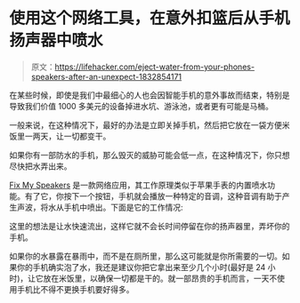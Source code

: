 # 使用这个网络工具，在意外扣篮后从手机扬声器中喷水

> 原文：<https://lifehacker.com/eject-water-from-your-phones-speakers-after-an-unexpect-1832854171>

在某些时候，即使是我们中最细心的人也会因智能手机的意外事故而结束，特别是导致我们价值 1000 多美元的设备掉进水坑、游泳池，或者更有可能是马桶。



一般来说，在这种情况下，最好的办法是立即关掉手机，然后把它放在一袋方便米饭里一两天，让一切都变干。

如果你有一部防水的手机，那么毁灭的威胁可能会低一点，在这种情况下，你只想尽快把水弄出来。

[Fix My Speakers](https://fixmyspeakers.com/) 是一款网络应用，其工作原理类似于苹果手表的内置喷水功能。有了它，你按下一个按钮，手机就会播放一种特定的音调，这种音调有助于产生声波，将水从手机中喷出。下面是它的工作情况:

这里的想法是让水快速流出，这样它就不会长时间停留在你的扬声器里，弄坏你的手机。

如果你的水暴露在暴雨中，而不是在厕所里，那么这可能就是你所需要的一切。如果你的手机确实泡了水，我还是建议你把它拿出来至少几个小时(最好是 24 小时)，让它放在米饭里，以确保一切都是干的。就一部昂贵的手机而言，一天不使用手机比不得不更换手机要好得多。